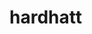 # hardhatt

<!-- unit test is done locally -->
<!-- staging test is done on a test net(LAST STOP) -->

